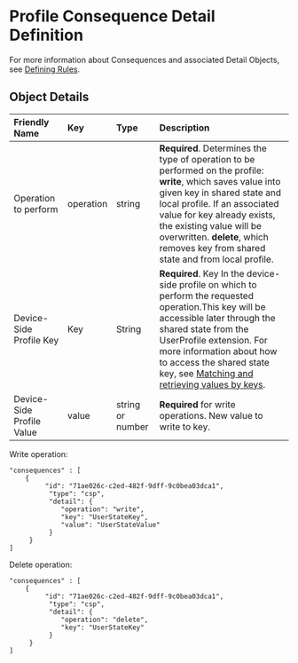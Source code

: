 # Profile Consequence Detail Definition

For more information about Consequences and associated Detail Objects, see [Defining Rules](rules-json.md).

## Object Details

| **Friendly Name** | **Key** | **Type** | **Description** |
| :--- | :--- | :--- | :--- |
| Operation to perform | operation | string | **Required**. Determines the type of operation to be performed on the profile:   **write**, which saves value into given key in shared state and local profile. If an associated value for key already exists, the existing value will be overwritten. **delete**, which removes key from shared state and from local profile. |
| Device-Side Profile Key | Key | String | **Required**. Key In the device-side profile on which to perform the requested operation.This key will be accessible later through the shared state from the UserProfile extension. For more information about how to access the shared state key, see [Matching and retrieving values by keys](rules-json.md). |
| Device-Side Profile Value | value | string or number | **Required** for write operations. New value to write to key. |

Write operation:

```text
"consequences" : [
    {
         "id": "71ae026c-c2ed-482f-9dff-9c0bea03dca1",
          "type": "csp",
          "detail": {
             "operation": "write",
             "key": "UserStateKey",
             "value": "UserStateValue"
          }
     }
]
```

Delete operation:

```text
"consequences" : [
    {
         "id": "71ae026c-c2ed-482f-9dff-9c0bea03dca1",
          "type": "csp",
          "detail": {
             "operation": "delete",
             "key": "UserStateKey"
          }
     }
]
```

